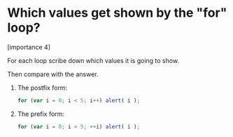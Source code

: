 # Which values get shown by the "for" loop?

[importance 4]

For each loop scribe down which values it is going to show.

Then compare with the answer.

<ol>
<li>The postfix form:

```js
for (var i = 0; i < 5; i++) alert( i );
```

</li>
<li>The prefix form:

```js
for (var i = 0; i < 5; ++i) alert( i );
```

</li>
</ol>